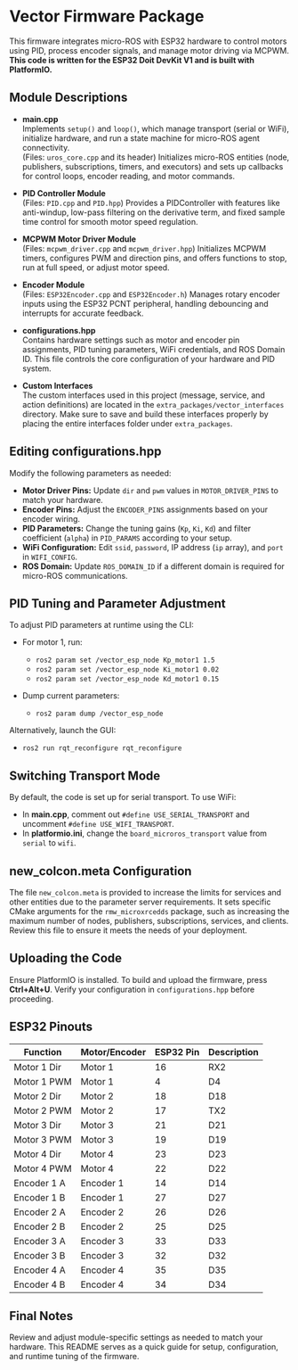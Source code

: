 # Vector Firmware Package

This firmware integrates micro-ROS with ESP32 hardware to control motors using PID, process encoder signals, and manage motor driving via MCPWM. **This code is written for the ESP32 Doit DevKit V1 and is built with PlatformIO.**

## Module Descriptions

- **main.cpp**  
  Implements `setup()` and `loop()`, which manage transport (serial or WiFi), initialize hardware, and run a state machine for micro-ROS agent connectivity.  
  (Files: `uros_core.cpp` and its header) Initializes micro-ROS entities (node, publishers, subscriptions, timers, and executors) and sets up callbacks for control loops, encoder reading, and motor commands.

- **PID Controller Module**  
  (Files: `PID.cpp` and `PID.hpp`) Provides a PIDController with features like anti-windup, low-pass filtering on the derivative term, and fixed sample time control for smooth motor speed regulation.

- **MCPWM Motor Driver Module**  
  (Files: `mcpwm_driver.cpp` and `mcpwm_driver.hpp`) Initializes MCPWM timers, configures PWM and direction pins, and offers functions to stop, run at full speed, or adjust motor speed.

- **Encoder Module**  
  (Files: `ESP32Encoder.cpp` and `ESP32Encoder.h`) Manages rotary encoder inputs using the ESP32 PCNT peripheral, handling debouncing and interrupts for accurate feedback.

- **configurations.hpp**  
  Contains hardware settings such as motor and encoder pin assignments, PID tuning parameters, WiFi credentials, and ROS Domain ID. This file controls the core configuration of your hardware and PID system.

- **Custom Interfaces**  
  The custom interfaces used in this project (message, service, and action definitions) are located in the `extra_packages/vector_interfaces` directory. Make sure to save and build these interfaces properly by placing the entire interfaces folder under `extra_packages`.

## Editing configurations.hpp

Modify the following parameters as needed:

- **Motor Driver Pins:** Update `dir` and `pwm` values in `MOTOR_DRIVER_PINS` to match your hardware.
- **Encoder Pins:** Adjust the `ENCODER_PINS` assignments based on your encoder wiring.
- **PID Parameters:** Change the tuning gains (`Kp`, `Ki`, `Kd`) and filter coefficient (`alpha`) in `PID_PARAMS` according to your setup.
- **WiFi Configuration:** Edit `ssid`, `password`, IP address (`ip` array), and `port` in `WIFI_CONFIG`.
- **ROS Domain:** Update `ROS_DOMAIN_ID` if a different domain is required for micro-ROS communications.

## PID Tuning and Parameter Adjustment

To adjust PID parameters at runtime using the CLI:

- For motor 1, run:
  
  - `ros2 param set /vector_esp_node Kp_motor1 1.5`
  - `ros2 param set /vector_esp_node Ki_motor1 0.02`
  - `ros2 param set /vector_esp_node Kd_motor1 0.15`
- Dump current parameters:
  - `ros2 param dump /vector_esp_node`

Alternatively, launch the GUI:

- `ros2 run rqt_reconfigure rqt_reconfigure`

## Switching Transport Mode

By default, the code is set up for serial transport. To use WiFi:

- In **main.cpp**, comment out `#define USE_SERIAL_TRANSPORT` and uncomment `#define USE_WIFI_TRANSPORT`.
- In **platformio.ini**, change the `board_microros_transport` value from `serial` to `wifi`.

## new_colcon.meta Configuration

The file `new_colcon.meta` is provided to increase the limits for services and other entities due to the parameter server requirements. It sets specific CMake arguments for the `rmw_microxrcedds` package, such as increasing the maximum number of nodes, publishers, subscriptions, services, and clients. Review this file to ensure it meets the needs of your deployment.

## Uploading the Code

Ensure PlatformIO is installed. To build and upload the firmware, press **Ctrl+Alt+U**. Verify your configuration in `configurations.hpp` before proceeding.

## ESP32 Pinouts

| Function       | Motor/Encoder | ESP32 Pin | Description          |
|----------------|---------------|-----------|----------------------|
| Motor 1 Dir    | Motor 1       | 16        | RX2                  |
| Motor 1 PWM    | Motor 1       | 4         | D4                   |
| Motor 2 Dir    | Motor 2       | 18        | D18                  |
| Motor 2 PWM    | Motor 2       | 17        | TX2                  |
| Motor 3 Dir    | Motor 3       | 21        | D21                  |
| Motor 3 PWM    | Motor 3       | 19        | D19                  |
| Motor 4 Dir    | Motor 4       | 23        | D23                  |
| Motor 4 PWM    | Motor 4       | 22        | D22                  |
| Encoder 1 A    | Encoder 1     | 14        | D14                  |
| Encoder 1 B    | Encoder 1     | 27        | D27                  |
| Encoder 2 A    | Encoder 2     | 26        | D26                  |
| Encoder 2 B    | Encoder 2     | 25        | D25                  |
| Encoder 3 A    | Encoder 3     | 33        | D33                  |
| Encoder 3 B    | Encoder 3     | 32        | D32                  |
| Encoder 4 A    | Encoder 4     | 35        | D35                  |
| Encoder 4 B    | Encoder 4     | 34        | D34                  |

## Final Notes

Review and adjust module-specific settings as needed to match your hardware. This README serves as a quick guide for setup, configuration, and runtime tuning of the firmware.
